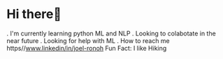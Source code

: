 # Hi there🎁

. I'm currently learning python ML and NLP 
. Looking to colabotate in the near future
. Looking for help with ML 
. How to reach me https//www.linkedin/in/joel-ronoh
Fun Fact: I like Hiking 
